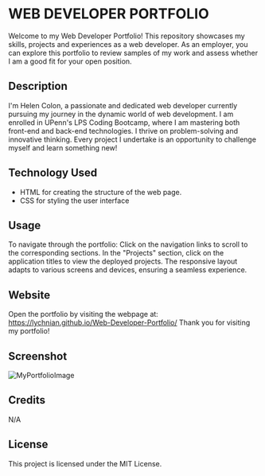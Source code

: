 # WEB DEVELOPER PORTFOLIO

Welcome to my Web Developer Portfolio! This repository showcases my skills, projects and experiences as a web developer. As an employer, you can explore this portfolio to review samples of my work and assess whether I am a good fit for your open position.


## Description

I'm Helen Colon, a passionate and dedicated web developer currently pursuing my journey in the dynamic world of web development. I am enrolled in UPenn's LPS Coding Bootcamp, where I am mastering both front-end and back-end technologies. I thrive on problem-solving and innovative thinking. Every project I undertake is an opportunity to challenge myself and learn something new!


## Technology Used

- HTML for creating the structure of the web page.
- CSS for styling the user interface


## Usage

To navigate through the portfolio:
Click on the navigation links to scroll to the corresponding sections.
In the "Projects" section, click on the application titles to view the deployed projects.
The responsive layout adapts to various screens and devices, ensuring a seamless experience.


## Website

Open the portfolio by visiting the webpage at: https://lychnian.github.io/Web-Developer-Portfolio/
Thank you for visiting my portfolio!


## Screenshot


![MyPortfolioImage](https://github.com/Lychnian/Web-Developer-Portfolio/assets/140586279/9755528e-ee5f-42cd-9d31-7097bba63eff)



## Credits

N/A


## License

This project is licensed under the MIT License.
